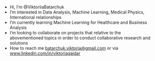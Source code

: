 -  Hi, I’m @ViktoriiaBatarchuk
-  I’m interested in Data Analysis, Machine Learning, Medical Physics, International relationships
-  I’m currently learning Machine Learning for Healthcare and Business Analysis
-  I’m looking to collaborate on projects that relative to the abovementioned topics in order to conduct collaborative research and solutions 
-  How to reach me batarchuk.viktoria@gmail.com or via www.linkedin.com/in/viktoriagaidar 

<!---
ViktoriiaBatarchuk/ViktoriiaBatarchuk is a ✨ special ✨ repository because its `README.md` (this file) appears on your GitHub profile.
You can click the Preview link to take a look at your changes.
--->

